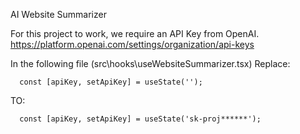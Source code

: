 AI Website Summarizer

For this project to work, we require an API Key from OpenAI.
https://platform.openai.com/settings/organization/api-keys

In the following file (src\hooks\useWebsiteSummarizer.tsx) 
Replace:
```
  const [apiKey, setApiKey] = useState('');
```
TO:
```
  const [apiKey, setApiKey] = useState('sk-proj******');
```